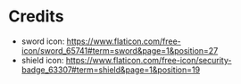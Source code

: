 
# Credits

* sword icon: https://www.flaticon.com/free-icon/sword_65741#term=sword&page=1&position=27
* shield icon: https://www.flaticon.com/free-icon/security-badge_63307#term=shield&page=1&position=19
